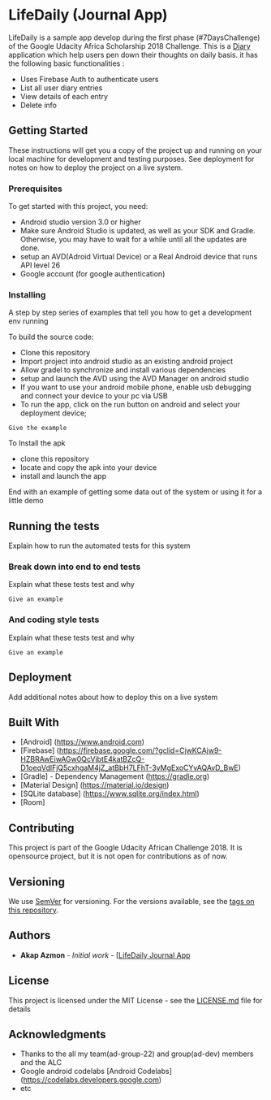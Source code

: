 # LifeDaily (Journal App)


LifeDaily is a sample app develop during the first phase (#7DaysChallenge) of the Google Udacity Africa Scholarship 2018 Challenge.
This is a [Diary](https://en.wikipedia.org/wiki/Diary) application which help users pen down their thoughts on daily basis. it has the following basic functionalities :

* Uses Firebase Auth to authenticate users
* List all user diary entries
* View details of each entry
* Delete info





## Getting Started

These instructions will get you a copy of the project up and running on your local machine for development and testing purposes. See deployment for notes on how to deploy the project on a live system.

### Prerequisites

To get started with this project, you need:
* Android studio version 3.0 or higher
* Make sure Android Studio is updated, as well as your SDK and Gradle.
Otherwise, you may have to wait for a while until all the updates are done.
* setup an AVD(Adroid Virtual Device) or a Real Android device that runs API level 26
* Google account (for google authentication)



### Installing

A step by step series of examples that tell you how to get a development env running

To build the source code:

* Clone this repository
* Import project into android studio as an existing android project
* Allow gradel to synchronize and install various dependencies
* setup and launch the AVD using the AVD Manager on android studio
* If you want to use your android mobile phone, enable usb debugging and connect your device to your pc via USB
* To run the app, click on the run button on android and select your deployment device;
```
Give the example
```
To Install the apk

* clone this repository
* locate and copy the apk into your device
* install and launch the app



End with an example of getting some data out of the system or using it for a little demo

## Running the tests

Explain how to run the automated tests for this system

### Break down into end to end tests

Explain what these tests test and why

```
Give an example
```

### And coding style tests

Explain what these tests test and why

```
Give an example
```

## Deployment

Add additional notes about how to deploy this on a live system

## Built With

* [Android] (https://www.android.com)
* [Firebase] (https://firebase.google.com/?gclid=CjwKCAjw9-HZBRAwEiwAGw0QcVjbtE4katBZcQ-D1oeqVdlFjQ5cxhgaM4jZ_atBbH7LFhT-3yMgExoCYvAQAvD_BwE)
* [Gradle]  - Dependency Management (https://gradle.org)
* [Material Design] (https://material.io/design)
* [SQLite database] (https://www.sqlite.org/index.html)
* [Room]

## Contributing

This project is part of the Google Udacity African Challenge 2018. It is opensource project, but it is not open for contributions as of now. 

## Versioning

We use [SemVer](http://semver.org/) for versioning. For the versions available, see the [tags on this repository](https://github.com/your/project/tags). 

## Authors

* **Akap Azmon** - *Initial work* - [[LifeDaily Journal App](https://github.com/casyazmon/LifeDaily-Journal-app)



## License

This project is licensed under the MIT License - see the [LICENSE.md](LICENSE.md) file for details

## Acknowledgments

* Thanks to the all my team(ad-group-22) and group(ad-dev) members and the ALC
* Google android codelabs [Android Codelabs] (https://codelabs.developers.google.com)
* etc

